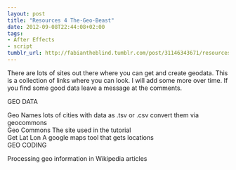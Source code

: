 ```yaml
---
layout: post
title: "Resources 4 The-Geo-Beast"
date: 2012-09-08T22:44:08+02:00
tags:
- After Effects
- script
tumblr_url: http://fabiantheblind.tumblr.com/post/31146343671/resources-4-the-geo-beast
---
```

There are lots of sites out there where you can get and create geodata. This is a collection of links where you can look. I will add some more over time. If you find some good data leave a message at the comments.

GEO DATA

Geo Names lots of cities with data as .tsv or .csv convert them via geocommons  
Geo Commons The site used in the tutorial  
Get Lat Lon  A google maps tool that gets locations  
GEO CODING

Processing geo information in Wikipedia articles
